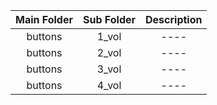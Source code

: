 | Main Folder | Sub Folder | Description | 
| 	:-----:	  | 	:-----:	 | 	:-----:	 | 
| 	buttons	  | 	1_vol	 | 	----	 | 
| 	buttons	  | 	2_vol	 | 	----	 | 
| 	buttons	  | 	3_vol	 | 	----	 | 
| 	buttons	  | 	4_vol	 | 	----	 | 
